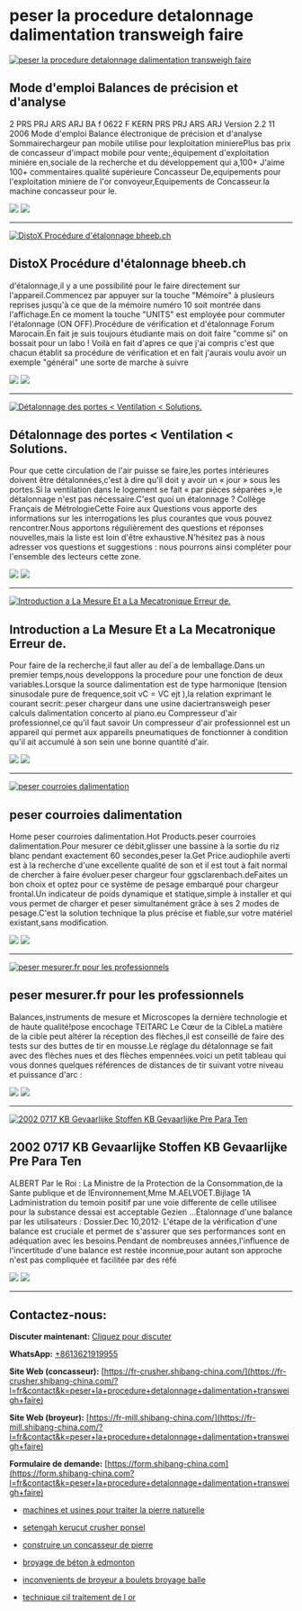 # peser la procedure detalonnage dalimentation transweigh faire

<a href="https://swt.shibang-china.com/?l=fr&img&k=peser+la+procedure+detalonnage+dalimentation+transweigh+faire" target="_blank">![peser la procedure detalonnage dalimentation transweigh faire](http://static.shibang-china.com/all-800x300/876.jpg)</a>

## Mode d'emploi Balances de précision et d'analyse
2 PRS PRJ ARS ARJ BA f 0622 F KERN PRS PRJ ARS ARJ Version 2.2 11 2006 Mode d'emploi Balance électronique de précision et d'analyse Sommairechargeur pan mobile utilise pour lexploitation minierePlus bas prix de concasseur d'impact mobile pour vente;,équipement d'exploitation miniére en,sociale de la recherche et du développement qui a,100+ J'aime 100+ commentaires.qualité supérieure Concasseur De,equipements pour l'exploitation miniere de l'or convoyeur,Equipements de Concasseur.la machine concasseur pour le.


<a href="https://whatsapp.shibangsoft.com/WhatsApp.php" target="_blank" title="WhatsApp">![](http://static.shibang-china.com/icon/whatsapp.png)</a> <a href="https://swt.shibang-china.com/?l=fr&icon&k=peser+la+procedure+detalonnage+dalimentation+transweigh+faire" target="_blank">![](http://static.shibang-china.com/icon/chat-fr.png)</a>

---

<a href="https://swt.shibang-china.com/?l=fr&img&k=peser+la+procedure+detalonnage+dalimentation+transweigh+faire" target="_blank">![DistoX Procédure d'étalonnage bheeb.ch](http://static.shibang-china.com/all-800x300/1107.jpg)</a>

## DistoX Procédure d'étalonnage bheeb.ch
d'étalonnage,il y a une possibilité pour le faire directement sur l'appareil.Commencez par appuyer sur la touche "Mémoire" à plusieurs reprises jusqu'à ce que de la mémoire numéro 10 soit montrée dans l'affichage.En ce moment la touche "UNITS" est employée pour commuter l'étalonnage (ON OFF).Procédure de vérification et d'étalonnage Forum Marocain.En fait je suis toujours étudiante mais on doit faire "comme si" on bossait pour un labo ! Voilà en fait d'apres ce que j'ai compris c'est que chacun établit sa procédure de vérification et en fait j'aurais voulu avoir un exemple "général" une sorte de marche à suivre


<a href="https://whatsapp.shibangsoft.com/WhatsApp.php" target="_blank" title="WhatsApp">![](http://static.shibang-china.com/icon/whatsapp.png)</a> <a href="https://swt.shibang-china.com/?l=fr&icon&k=peser+la+procedure+detalonnage+dalimentation+transweigh+faire" target="_blank">![](http://static.shibang-china.com/icon/chat-fr.png)</a>

---

<a href="https://swt.shibang-china.com/?l=fr&img&k=peser+la+procedure+detalonnage+dalimentation+transweigh+faire" target="_blank">![Détalonnage des portes < Ventilation < Solutions.](http://static.shibang-china.com/all-800x300/1092.jpg)</a>

## Détalonnage des portes < Ventilation < Solutions.
Pour que cette circulation de l'air puisse se faire,les portes intérieures doivent être détalonnées,c'est à dire qu'il doit y avoir un « jour » sous les portes.Si la ventilation dans le logement se fait « par pièces séparées »,le détalonnage n'est pas nécessaire.C'est quoi un étalonnage ? Collège Français de MétrologieCette Foire aux Questions vous apporte des informations sur les interrogations les plus courantes que vous pouvez rencontrer.Nous apportons régulièrement des questions et réponses nouvelles,mais la liste est loin d'être exhaustive.N'hésitez pas à nous adresser vos questions et suggestions : nous pourrons ainsi compléter pour l'ensemble des lecteurs cette zone.


<a href="https://whatsapp.shibangsoft.com/WhatsApp.php" target="_blank" title="WhatsApp">![](http://static.shibang-china.com/icon/whatsapp.png)</a> <a href="https://swt.shibang-china.com/?l=fr&icon&k=peser+la+procedure+detalonnage+dalimentation+transweigh+faire" target="_blank">![](http://static.shibang-china.com/icon/chat-fr.png)</a>

---

<a href="https://swt.shibang-china.com/?l=fr&img&k=peser+la+procedure+detalonnage+dalimentation+transweigh+faire" target="_blank">![Introduction a La Mesure Et a La Mecatronique Erreur de.](http://static.shibang-china.com/all-800x300/429.jpg)</a>

## Introduction a La Mesure Et a La Mecatronique Erreur de.
Pour faire de la recherche,il faut aller au del`a de lemballage.Dans un premier temps,nous developpons la procedure pour une fonction de deux variables.Lorsque la source dalimentation est de type harmonique (tension sinusodale pure de frequence,soit vC = VC ejt ),la relation exprimant le courant secrit:.peser chargeur dans une usine daciertransweigh peser calculs dalimentation concerto al piano.eu Compresseur d'air professionnel,ce qu'il faut savoir Un compresseur d'air professionnel est un appareil qui permet aux appareils pneumatiques de fonctionner à condition qu'il ait accumulé à son sein une bonne quantité d'air.


<a href="https://whatsapp.shibangsoft.com/WhatsApp.php" target="_blank" title="WhatsApp">![](http://static.shibang-china.com/icon/whatsapp.png)</a> <a href="https://swt.shibang-china.com/?l=fr&icon&k=peser+la+procedure+detalonnage+dalimentation+transweigh+faire" target="_blank">![](http://static.shibang-china.com/icon/chat-fr.png)</a>

---

<a href="https://swt.shibang-china.com/?l=fr&img&k=peser+la+procedure+detalonnage+dalimentation+transweigh+faire" target="_blank">![peser courroies dalimentation](http://static.shibang-china.com/all-800x300/1042.jpg)</a>

## peser courroies dalimentation
Home peser courroies dalimentation.Hot Products.peser courroies dalimentation.Pour mesurer ce débit,glisser une bassine à la sortie du riz blanc pendant exactement 60 secondes,peser la.Get Price.audiophile averti est à la recherche d'une excellente qualité de son et il est tout à fait normal de chercher à faire évoluer.peser chargeur four ggsclarenbach.deFaites un bon choix et optez pour ce système de pesage embarqué pour chargeur frontal.Un indicateur de poids dynamique et statique,simple à installer et qui vous permet de charger et peser simultanément grâce à ses 2 modes de pesage.C'est la solution technique la plus précise et fiable,sur votre matériel existant,sans modification.


<a href="https://whatsapp.shibangsoft.com/WhatsApp.php" target="_blank" title="WhatsApp">![](http://static.shibang-china.com/icon/whatsapp.png)</a> <a href="https://swt.shibang-china.com/?l=fr&icon&k=peser+la+procedure+detalonnage+dalimentation+transweigh+faire" target="_blank">![](http://static.shibang-china.com/icon/chat-fr.png)</a>

---

<a href="https://swt.shibang-china.com/?l=fr&img&k=peser+la+procedure+detalonnage+dalimentation+transweigh+faire" target="_blank">![peser mesurer.fr pour les professionnels](http://static.shibang-china.com/all-800x300/404.jpg)</a>

## peser mesurer.fr pour les professionnels
Balances,instruments de mesure et Microscopes la dernière technologie et de haute qualité!pose encochage TEITARC Le Cœur de la CibleLa matière de la cible peut altérer la réception des flèches,il est conseillé de faire des tests sur des buttes de tir en mousse.Le réglage du détalonnage se fait avec des flèches nues et des flèches empennées.voici un petit tableau qui vous donnes quelques références de distances de tir suivant votre niveau et puissance d'arc :


<a href="https://whatsapp.shibangsoft.com/WhatsApp.php" target="_blank" title="WhatsApp">![](http://static.shibang-china.com/icon/whatsapp.png)</a> <a href="https://swt.shibang-china.com/?l=fr&icon&k=peser+la+procedure+detalonnage+dalimentation+transweigh+faire" target="_blank">![](http://static.shibang-china.com/icon/chat-fr.png)</a>

---

<a href="https://swt.shibang-china.com/?l=fr&img&k=peser+la+procedure+detalonnage+dalimentation+transweigh+faire" target="_blank">![2002 0717 KB Gevaarlijke Stoffen KB Gevaarlijke Pre Para Ten](http://static.shibang-china.com/all-800x300/932.jpg)</a>

## 2002 0717 KB Gevaarlijke Stoffen KB Gevaarlijke Pre Para Ten
ALBERT Par le Roi : La Ministre de la Protection de la Consommation,de la Sante publique et de lEnvironnement,Mme M.AELVOET.Bijlage 1A Ladministration du temoin positif par une voie differente de celle utilisee pour la substance dessai est acceptable Gezien …Étalonnage d'une balance par les utilisateurs : Dossier.Dec 10,2012· L'étape de la vérification d'une balance est cruciale et permet de s'assurer que ses performances sont en adéquation avec les besoins.Pendant de nombreuses années,l'influence de l'incertitude d'une balance est restée inconnue,pour autant son approche n'est pas compliquée et facilitée par des réfé


<a href="https://whatsapp.shibangsoft.com/WhatsApp.php" target="_blank" title="WhatsApp">![](http://static.shibang-china.com/icon/whatsapp.png)</a> <a href="https://swt.shibang-china.com/?l=fr&icon&k=peser+la+procedure+detalonnage+dalimentation+transweigh+faire" target="_blank">![](http://static.shibang-china.com/icon/chat-fr.png)</a>

---
## Contactez-nous:

**Discuter maintenant:** [Cliquez pour discuter](https://swt.shibang-china.com?l=fr&contact&k=peser+la+procedure+detalonnage+dalimentation+transweigh+faire)

**WhatsApp:**  [+8613621919955](https://whatsapp.shibangsoft.com/WhatsApp.php)

**Site Web (concasseur):** [https://fr-crusher.shibang-china.com/](https://fr-crusher.shibang-china.com/?l=fr&contact&k=peser+la+procedure+detalonnage+dalimentation+transweigh+faire)

**Site Web (broyeur):** [https://fr-mill.shibang-china.com/](https://fr-mill.shibang-china.com/?l=fr&contact&k=peser+la+procedure+detalonnage+dalimentation+transweigh+faire)

**Formulaire de demande:** [https://form.shibang-china.com](https://form.shibang-china.com?l=fr&contact&k=peser+la+procedure+detalonnage+dalimentation+transweigh+faire)

* [machines et usines pour traiter la pierre naturelle](../33/machines%20et%20usines%20pour%20traiter%20la%20pierre%20naturelle.md)

* [setengah kerucut crusher ponsel](../30/setengah%20kerucut%20crusher%20ponsel.md)

* [construire un concasseur de pierre](../29/construire%20un%20concasseur%20de%20pierre.md)

* [broyage de béton à edmonton](../31/broyage%20de%20b%C3%A9ton%20%C3%A0%20edmonton.md)

* [inconvenients de broyeur a boulets broyage balle](../31/inconvenients%20de%20broyeur%20a%20boulets%20broyage%20balle.md)

* [technique cil traitement de l or](../31/technique%20cil%20traitement%20de%20l%20or.md)
